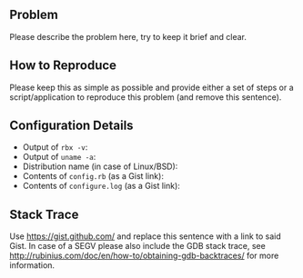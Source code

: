 ## Problem

Please describe the problem here, try to keep it brief and clear.

## How to Reproduce

Please keep this as simple as possible and provide either a set of steps or a
script/application to reproduce this problem (and remove this sentence).

## Configuration Details

* Output of `rbx -v`:
* Output of `uname -a`:
* Distribution name (in case of Linux/BSD):
* Contents of `config.rb` (as a Gist link):
* Contents of `configure.log` (as a Gist link):

## Stack Trace

Use https://gist.github.com/ and replace this sentence with a link to said Gist.
In case of a SEGV please also include the GDB stack trace, see
http://rubinius.com/doc/en/how-to/obtaining-gdb-backtraces/ for more
information.
